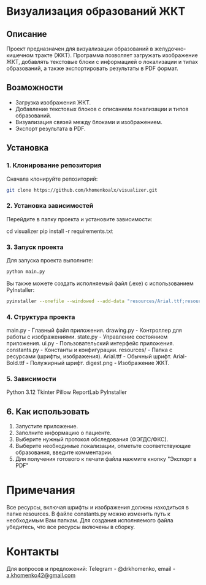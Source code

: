 # Визуализация образований ЖКТ

## Описание

Проект предназначен для визуализации образований в желудочно-кишечном тракте (ЖКТ). Программа позволяет загружать изображение ЖКТ, добавлять текстовые блоки с информацией о локализации и типах образований, а также экспортировать результаты в PDF формат.

## Возможности

- Загрузка изображения ЖКТ.
- Добавление текстовых блоков с описанием локализации и типов образований.
- Визуализация связей между блоками и изображением.
- Экспорт результата в PDF.

## Установка

### 1. Клонирование репозитория

Сначала клонируйте репозиторий:

```bash
git clone https://github.com/khomenkoalx/visualizer.git
```


### 2. Установка зависимостей
Перейдите в папку проекта и установите зависимости:

cd visualizer
pip install -r requirements.txt

### 3. Запуск проекта
Для запуска проекта выполните:

```bash
python main.py
```

Вы также можете создать исполняемый файл (.exe) с использованием PyInstaller:

```bash
pyinstaller --onefile --windowed --add-data "resources/Arial.ttf;resources" --add-data "resources/Arial-Bold.ttf;resources" --add-data "resources/digest.png;resources" main.py
```

### 4. Структура проекта
main.py - Главный файл приложения.
drawing.py - Контроллер для работы с изображениями.
state.py - Управление состоянием приложения.
ui.py - Пользовательский интерфейс приложения.
constants.py - Константы и конфигурации.
resources/ - Папка с ресурсами (шрифты, изображения).
    Arial.ttf - Обычный шрифт.
    Arial-Bold.ttf - Полужирный шрифт.
    digest.png - Изображение ЖКТ.

### 5. Зависимости
Python 3.12
Tkinter
Pillow
ReportLab
PyInstaller

## 6. Как использовать
1. Запустите приложение.
2. Заполните информацию о пациенте.
3. Выберите нужный протокол обследования (ФЭГДС/ФКС).
4. Выберите необходимые локализации, отметьте соответствующие образования, введите комментарии.
5. Для получения готового к печати файла нажмите кнопку "Экспорт в PDF"

# Примечания
Все ресурсы, включая шрифты и изображения должны находиться в папке resources.
В файле constants.py можно изменить путь к необходимым Вам папкам.
Для создания исполняемого файла убедитесь, что все ресурсы включены в сборку.

# Контакты
Для вопросов и предложений: Telegram - @drkhomenko, email - a.khomenko42@gmail.com